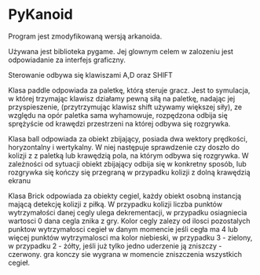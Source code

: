 # PyKanoid

Program jest zmodyfikowaną wersją arkanoida. 

Używana jest biblioteka pygame. Jej glownym celem w zalozeniu jest odpowiadanie za interfejs graficzny. 

Sterowanie odbywa się klawiszami A,D oraz SHIFT

Klasa paddle odpowiada za paletkę, którą steruje gracz. Jest to symulacja, w której trzymając klawisz działamy pewną siłą na paletkę, nadając jej przyspieszenie,
(przytrzymując klawisz shift używamy większej siły), 
ze względu na opór paletka sama wyhamowuje, rozpędzona odbija się sprężyście od krawędzi przestrzeni na której odbywa się rozgrywka.

Klasa ball odpowiada za obiekt zbijający, posiada dwa wektory prędkości, horyzontalny i wertykalny. W niej następuje sprawdzenie czy doszło do kolizji z z paletką lub 
krawędzią pola, na którym odbywa się rozgrywka.
W zależności od sytuacji obiekt zbijający odbija się w konkretny sposób, lub rozgrywka się kończy się przegraną w przypadku kolizji z dolną krawędzią ekranu

Klasa Brick odpowiada za obiekty cegiel, każdy obiekt osobną instancją mającą detekcję kolizji z piłką. W przypadku kolizji liczba punktów wytrzymałości danej cegly
 ulega dekrementacji, w przypadku osiagniecia wartosci 0 dana cegla znika z gry.
Kolor cegly zalezy od ilosci pozostalych punktow wytrzymałosci cegieł w danym momencie 
jeśli cegła ma 4 lub więcej punktów wytrzymalosci ma kolor niebieski, w przypadku 3 - zielony, w przypadku 2 - żółty, jeśli już tylko jedno uderzenie ją zniszczy - czerwony.
gra konczy sie wygrana w momencie zniszczenia wszystkich cegieł.

